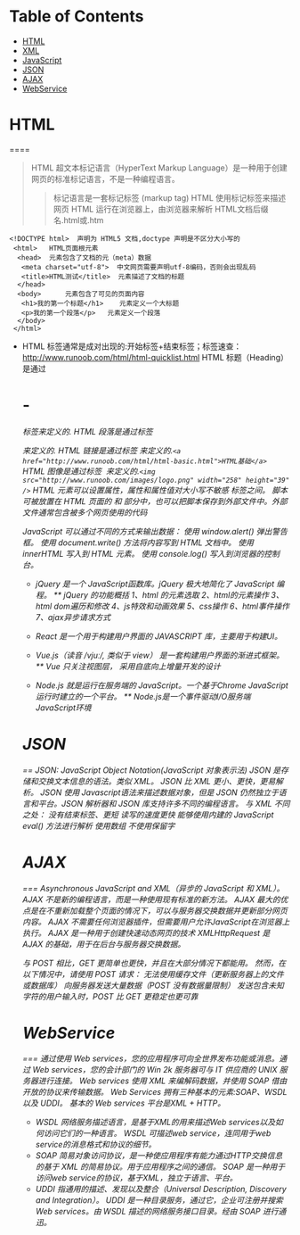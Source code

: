 # Table of Contents

* [HTML](#html)
* [XML](#xml)
* [JavaScript](#javascript)
* [JSON](#json)
* [AJAX](#ajax)
* [WebService](#webservice)


# HTML
====

>HTML 超文本标记语言（HyperText Markup Language）是一种用于创建网页的标准标记语言，不是一种编程语言。
>>标记语言是一套标记标签 (markup tag)
>>HTML 使用标记标签来描述网页
>>HTML 运行在浏览器上，由浏览器来解析
>>HTML文档后缀名.html或.htm
```
<!DOCTYPE html>  声明为 HTML5 文档,doctype 声明是不区分大小写的
 <html>   HTML页面根元素
  <head>  元素包含了文档的元（meta）数据
   <meta charset="utf-8">  中文网页需要声明utf-8编码，否则会出现乱码
   <title>HTML测试</title>  元素描述了文档的标题
  </head>
  <body>      元素包含了可见的页面内容
   <h1>我的第一个标题</h1>    元素定义一个大标题
   <p>我的第一个段落</p>   元素定义一个段落
  </body>
 </html>
```
* HTML 标签通常是成对出现的:开始标签+结束标签；标签速查：http://www.runoob.com/html/html-quicklist.html
  HTML 标题（Heading）是通过<h1> - <h6> 标签来定义的.
  HTML 段落是通过标签 <p> 来定义的.
  HTML 链接是通过标签 <a> 来定义的.`<a href="http://www.runoob.com/html/html-basic.html">HTML基础</a>`
  HTML 图像是通过标签 <img> 来定义的.`<img src="http://www.runoob.com/images/logo.png" width="258" height="39" />`
  HTML 元素可以设置属性，属性和属性值对大小写不敏感
  <script> 标签用于定义客户端脚本，比如 JavaScript。
  XHTML 以 XML 格式编写的 HTML，是强制性的   声明 ：`<!DOCTYPE ....>`

# XML

XML 指可扩展标记语言（eXtensible Markup Language）。
XML 和 HTML 为不同的目的而设计：
    XML 被设计用来传输和存储数据，其焦点是数据的内容。
    HTML 被设计用来显示数据，其焦点是数据的外观。

* 文档对象模型（DOM，全称 Document Object Model）是一个使程序和脚本有能力动态地访问和更新文档的内容、结构以及样式的平台和语言中立的接口。"
DOM 被分为 3 个不同的部分/级别：
      核心 DOM - 用于任何结构化文档的标准模型
      XML DOM - 用于 XML 文档的标准模型
      HTML DOM - 用于 HTML 文档的标准模型
XML DOM 定义访问和操作XML文档的标准方法。
DOM 将 XML 文档作为一个树形结构，而树叶被定义为节点

* XQuery 之于 XML 作用就类似于 SQL 之于数据库的作用。
* XSL 指扩展样式表语言（EXtensible Stylesheet Language）, 它是一个 XML 文档的样式表语言。
** XSLT 指 XSL 转换。在此教程中，你将学习如何使用 XSLT 将 XML 文档转换为其他文档，比如 XHTML

# JavaScript 
==
  HTML 定义了网页的内容
  CSS 描述了网页的布局
  JavaScript 网页的行为  --Web的编程语言
JavaScript 是一种轻量级的编程语言。
JavaScript 是可插入 HTML 页面的编程代码。
JavaScript 插入 HTML 页面后，可由所有的现代浏览器执行。
HTML 中的脚本必须位于 <script> 与 </script> 标签之间。
脚本可被放置在 HTML 页面的 <body> 和 <head> 部分中，也可以把脚本保存到外部文件中。外部文件通常包含被多个网页使用的代码

JavaScript 可以通过不同的方式来输出数据：
使用 window.alert() 弹出警告框。
使用 document.write() 方法将内容写到 HTML 文档中。
使用 innerHTML 写入到 HTML 元素。
使用 console.log() 写入到浏览器的控制台。

* jQuery 是一个 JavaScript函数库。jQuery 极大地简化了 JavaScript 编程。
** jQuery 的功能概括
        1、html 的元素选取
        2、html的元素操作
        3、html dom遍历和修改
        4、js特效和动画效果
        5、css操作
        6、html事件操作
        7、ajax异步请求方式
        
* React 是一个用于构建用户界面的 JAVASCRIPT 库，主要用于构建UI。

* Vue.js（读音 /vjuː/, 类似于 view） 是一套构建用户界面的渐进式框架。
** Vue 只关注视图层， 采用自底向上增量开发的设计

* Node.js 就是运行在服务端的 JavaScript。一个基于Chrome JavaScript 运行时建立的一个平台。
** Node.js是一个事件驱动I/O服务端JavaScript环境


# JSON
==
JSON: JavaScript Object Notation(JavaScript 对象表示法)
JSON 是存储和交换文本信息的语法。类似 XML。
JSON 比 XML 更小、更快，更易解析。
JSON 使用 Javascript语法来描述数据对象，但是 JSON 仍然独立于语言和平台。JSON 解析器和 JSON 库支持许多不同的编程语言。
与 XML 不同之处：
    没有结束标签、更短
    读写的速度更快
    能够使用内建的 JavaScript eval() 方法进行解析
    使用数组
    不使用保留字
    
# AJAX
===
Asynchronous JavaScript and XML（异步的 JavaScript 和 XML）。
AJAX 不是新的编程语言，而是一种使用现有标准的新方法。
AJAX 最大的优点是在不重新加载整个页面的情况下，可以与服务器交换数据并更新部分网页内容。
AJAX 不需要任何浏览器插件，但需要用户允许JavaScript在浏览器上执行。
AJAX 是一种用于创建快速动态网页的技术
XMLHttpRequest 是 AJAX 的基础，用于在后台与服务器交换数据。

与 POST 相比，GET 更简单也更快，并且在大部分情况下都能用。
然而，在以下情况中，请使用 POST 请求：
    无法使用缓存文件（更新服务器上的文件或数据库）
    向服务器发送大量数据（POST 没有数据量限制）
    发送包含未知字符的用户输入时，POST 比 GET 更稳定也更可靠

# WebService
===
通过使用 Web services，您的应用程序可向全世界发布功能或消息。通过 Web services，您的会计部门的 Win 2k 服务器可与 IT 供应商的 UNIX 服务器进行连接。
Web services 使用 XML 来编解码数据，并使用 SOAP 借由开放的协议来传输数据。
Web Services 拥有三种基本的元素:SOAP、WSDL 以及 UDDI。
基本的 Web services 平台是XML + HTTP。
* WSDL 网络服务描述语言，是基于XML的用来描述Web services以及如何访问它们的一种语言。
WSDL 可描述web service，连同用于web service的消息格式和协议的细节。
* SOAP 简易对象访问协议，是一种使应用程序有能力通过HTTP交换信息的基于 XML 的简易协议。用于应用程序之间的通信。
SOAP 是一种用于访问web service的协议，基于XML，独立于语言、平台。
* UDDI 指通用的描述、发现以及整合（Universal Description, Discovery and Integration）。
UDDI 是一种目录服务，通过它，企业可注册并搜索 Web services。由 WSDL 描述的网络服务接口目录。经由 SOAP 进行通迅。
